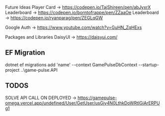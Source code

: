 Future Ideas
Player Card -> https://codepen.io/TajShireen/pen/abJyxrX
Leaderboard -> https://codepen.io/borntofrappe/pen/ZZaaOe
Leaderboard -> https://codepen.io/ryanparag/pen/ZEGLqGW

Google Auth -> https://www.youtube.com/watch?v=GuHN_ZqHExs

Packages and Libraries
DaisyUI -> https://daisyui.com/

## EF Migration
dotnet ef migrations add 'name' --context GamePulseDbContext --startup-project ..\game-pulse.API

## TODOS

SOLVE API CALL ON DEPLOYED -> https://gamepulse-omega.vercel.app/undefined/User/GetUser/usGjy4N0LthkDoWRtIGjArERPUg1